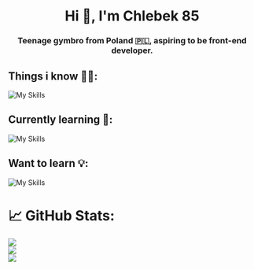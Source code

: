 <h1 align="center">Hi 🍞, I'm Chlebek 85</h1>
<h3 align="center">Teenage gymbro from Poland 🇵🇱, aspiring to be front-end developer.</h3>

## Things i know 💪🏻:

![My Skills](https://skillicons.dev/icons?i=html,css,sass,javascript,typescript,git,github,vscode)

## Currently learning 🧠:

![My Skills](https://skillicons.dev/icons?i=angular,reactivex)

## Want to learn 💡:

![My Skills](https://skillicons.dev/icons?i=tailwind,nodejs)

# 📈 GitHub Stats:
![](https://github-readme-stats.vercel.app/api?username=pulpetto&theme=dark&hide_border=false&include_all_commits=false&count_private=true)<br/>
![](https://github-readme-streak-stats.herokuapp.com/?user=pulpetto&theme=dark&hide_border=false)<br/>
![](https://github-readme-stats.vercel.app/api/top-langs/?username=pulpetto&theme=dark&hide_border=false&include_all_commits=false&count_private=true&layout=compact)

